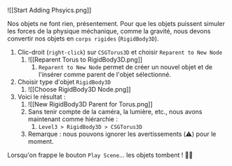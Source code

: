 ![[Start Adding Phsyics.png]]

Nos objets ne font rien, présentement. Pour que les objets puissent simuler les forces de la physique méchanique, comme la gravité, nous devons convertir nos objets en `corps rigides` (`RigidBody3D`).

1. Clic-droit (`right-click`) sur `CSGTorus3D` et choisir `Reparent to New Node`
	1. ![[Reparent Torus to RigidBody3D.png]]
		1. `Reparent to New Node` permet de créer un nouvel objet et de l'insérer comme parent de l'objet sélectionné.
2. Choisir type d'objet `RigidBody3D`
	1. ![[Choose RigidBody3D Node.png]]
3. Voici le résultat :
	1. ![[New RigidBody3D Parent for Torus.png]]
	2. Sans tenir compte de la caméra, la lumière, etc., nous avons maintenant comme hiérarchie :
		1. `Level3 > RigidBody3D > CSGTorus3D`
	3. Remarque : nous pouvons ignorer les avertissements (⚠️) pour le moment.

Lorsqu'on frappe le bouton `Play Scene`…  les objets tombent ! 🌳🍎
